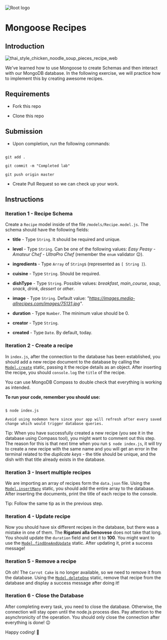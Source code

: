 
![Root logo](https://imgur.com/Hq8xgzy.png)

# Mongoose Recipes

  

## Introduction

  

![thai_style_chicken_noodle_soup_pieces_recipe_web](https://user-images.githubusercontent.com/23629340/38369283-ac1bda62-38e7-11e8-9c9b-d9df623f1bc3.jpg)

  

We've learned how to use Mongoose to create Schemas and then interact with our MongoDB database. In the following exercise, we will practice how to implement this by creating awesome recipes.

  

## Requirements

  

- Fork this repo

- Clone this repo

  

## Submission

  

- Upon completion, run the following commands:

  

```

git add .

git commit -m "Completed lab"

git push origin master

```

  

- Create Pull Request so we can check up your work.

  

## Instructions

  

### Iteration 1 - Recipe Schema

  

Create a `Recipe` model inside of the file `/models/Recipe.model.js`. The schema should have the following fields:

  

-  **title** - Type `String`. It should be required and unique.

-  **level** - Type `String`. Can be one of the following values: _Easy Peasy_ - _Amateur Chef_ - _UltraPro Chef_ (remember the `enum` validator :wink:).

-  **ingredients** - Type `Array` of `String`s (represented as `[ String ]`).

-  **cuisine** - Type `String`. Should be required.

-  **dishType** - Type `String`. Possible values: _breakfast_, _main_course_, _soup_, _snack_, _drink_, _dessert_ or _other_.

-  **image** - Type `String`. Default value: _"https://images.media-allrecipes.com/images/75131.jpg"_.

-  **duration** - Type `Number`. The minimum value should be 0.

-  **creator** - Type `String`.

-  **created** - Type `Date`. By default, today.

  

### Iteration 2 - Create a recipe

  

In `index.js`, after the connection to the database has been established, you should add a new recipe document to the database by calling the [`Model.create`](https://mongoosejs.com/docs/api.html#model_Model.create) static, passing it the recipe details as an object. After inserting the recipe, you should `console.log` the `title` of the recipe.

  

You can use MongoDB Compass to double check that everything is working as intended.

  

**To run your code, remember you should use:**

  

```shell

$ node index.js

Avoid using nodemon here since your app will refresh after every saved change which would trigger database queries.

```

  

Tip: When you have successfully created a new recipe (you see it in the database using Compass tool), you might want to comment out this step. The reason for this is that next time when you run `$ node index.js`, it will try to create a new recipe with the same name and you will get an error in the terminal related to the *duplicate keys* - the title should be unique, and the dish with that title already exists in the database.

  

### Iteration 3 - Insert multiple recipes

  

We are importing an array of recipes form the `data.json` file. Using the [`Model.insertMany`](https://mongoosejs.com/docs/api.html#model_Model.insertMany) static, you should add the entire array to the database. After inserting the documents, print the title of each recipe to the console.

  

Tip: Follow the same tip as in the previous step.

  

### Iteration 4 - Update recipe

  

Now you should have six different recipes in the database, but there was a mistake in one of them. The **Rigatoni alla Genovese** does not take that long. You should update the `duration` field and set it to **100**. You might want to use the [`Model.findOneAndUpdate`](https://mongoosejs.com/docs/api.html#model_Model.findOneAndUpdate) static. After updating it, print a success message!

  

### Iteration 5 - Remove a recipe

  

Oh oh! The `Carrot Cake` is no longer available, so we need to remove it from the database. Using the [`Model.deleteOne`](https://mongoosejs.com/docs/api.html#model_Model.deleteOne) static, remove that recipe from the database and display a success message after doing it!

  

### Iteration 6 - Close the Database

  

After completing every task, you need to close the database. Otherwise, the connection will stay open until the node.js process dies. Pay attention to the asynchronicity of the operation. You should only close the connection after everything is done! :wink:

  

Happy coding! 💙